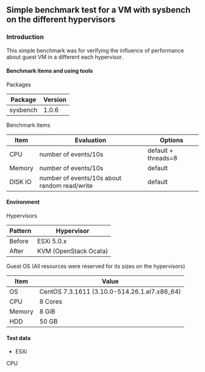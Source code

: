 ## Simple benchmark test for a VM with sysbench on the different hypervisors

### Introduction

This simple benchmark was for verifying the influence of performance about guest VM in a different each hypervisor.

#### Benchmark items and using tools

Packages

Package | Version
-|-
sysbench | 1.0.6

Benchmark items

Item | Evaluation | Options
-|-|-
CPU |  number of events/10s | default + threads=8
Memory | number of events/10s | default
DISK IO | number of events/10s about random read/write | default

#### Environment

Hypervisors

Pattern | Hypervisor
-|-
Before | ESXi 5.0.x
After | KVM (OpenStack Ocata)

Guest OS (All resources were reserved for its sizes on the hypervisors)

Item | Value
-|-
OS | CentOS 7.3.1611 (3.10.0-514.26.1.el7.x86_64)
CPU | 8 Cores
Memory | 8 GiB
HDD | 50 GB

#### Test data

* ESXi

CPU




